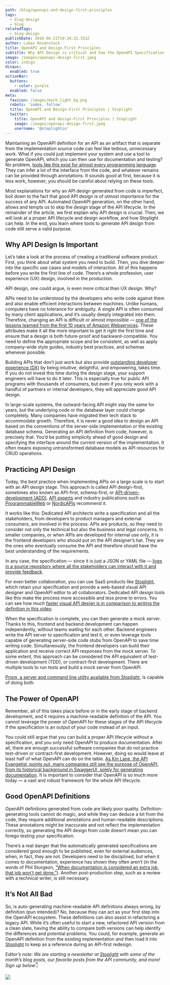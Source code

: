 ```yaml
---
path: /blog/openapi-and-design-first-principles
tags:
  - blog-design
  - blog
relatedTags:
  - blog-design
publishDate: 2018-06-21T19:34:32.353Z
author: Lukas Rosenstock
title: OpenAPI and Design-First Principles
subtitle: Why API Design is critical and how the OpenAPI Specification can help
image: /images/openapi-design-first.jpeg
color: indigo
disqus:
  enabled: true
actionBar:
  buttons:
    - color: purple
  enabled: false
meta:
  favicon: /images/mark_light_bg.png
  robots: 'index, follow'
  title: OpenAPI and Design-First Principles | Stoplight
  twitter:
    title: OpenAPI and Design-First Principles | Stoplight
    image: /images/openapi-design-first.jpeg
    username: '@stoplightio'
---
```

Maintaining an OpenAPI definition for an API as an artifact that is separate from the implementation source code can feel like tedious, unnecessary work. What if you could just implement your system and use a tool to generate OpenAPI, which you can then use for documentation and testing? No problem, [tools like this exist for almost every programming language](https://www.blazemeter.com/blog/how-to-generate-openapi-definitions-from-code). They can infer a lot of the interface from the code, and whatever remains can be provided through annotations. It sounds good at first, because it is less work, however, you should be careful about relying on these tools.

Most explanations for why an API design generated from code is imperfect, boil down to the fact that good API design is of utmost importance for the success of any API. Automated OpenAPI generation, on the other hand, allows and tempts us to skip the design stage of the API lifecycle. In the remainder of the article, we first explain why API design is crucial. Then, we will look at a proper API lifecycle and design workflow, and how Stoplight can help. In the end, you learn where tools to generate API design from code still serve a valid purpose.

## Why API Design Is Important

Let‘s take a look at the process of creating a traditional software product. First, you think about what system you need to build. Then, you dive deeper into the specific use cases and models of interaction. All of this happens before you write the first line of code. There’s a whole profession, user experience (UX) design, involved in the production.

API design, one could argue, is even more critical than UX design. Why?

APIs need to be understood by the developers who write code against them and also enable efficient interactions between machines. Unlike humans, computers have no tolerance for ambiguity. A single API is often consumed by many client applications, and it‘s usually deeply integrated into them. Therefore, changing an API is difficult or almost impossible — [one of the lessons learned from the first 10 years of Amazon Webservices](https://www.allthingsdistributed.com/2016/03/10-lessons-from-10-years-of-aws.html). These attributes make it all the more important to get it right the first time and ensure that a design is both future-proof and backward-compatible. You need to define the appropriate scope and be consistent, as well as apply company-wide style guides, industry best practices, and schemas whenever possible.

Building APIs that don’t just work but also provide [outstanding developer experience (DX)](https://hackernoon.com/the-best-practices-for-a-great-developer-experience-dx-9036834382b0) by being intuitive, delightful, and empowering, takes time. If you do not invest this time during the design stage, your support engineers will have to do it later. This is especially true for public API programs with thousands of consumers, but even if you only work with a handful of partners or internal developers, they will appreciate good API design.

In large-scale systems, the outward-facing API might stay the same for years, but the underlying code or the database layer could change completely. Many companies have migrated their tech stack to accommodate growth. Therefore, it is never a good idea to design an API based on the conventions of the server-side implementation or the existing database schema. Generating an API definition from code, however, is precisely that. You’d be putting simplicity ahead of good design and specifying the interface around the current version of the implementation. It often means exposing untransformed database models as API resources for CRUD operations.

## Practicing API Design

Today, the best practice when implementing APIs on a large scale is to start with an API design stage. This approach is called API design-first, sometimes also known as API-first, schema-first, or [API-driven-development (ADD)](https://dzone.com/articles/abcs-of-api-driven-development). [API experts](https://apievangelist.com/2018/02/14/code-generating-openapi-still-prevailing-approach/) and industry publications such as [ProgrammableWeb](https://www.programmableweb.com/news/introduction-to-api-first-design/analysis/2016/10/31) or [NordicAPIs](https://nordicapis.com/using-a-schema-first-design-as-your-single-source-of-truth/) recommend it.

It works like this: Dedicated API architects write a specification and all the stakeholders, from developers to product managers and external consumers, are involved in the process. APIs are products, so they need to consider not only the technical but also the business and legal concerns. In smaller companies, or when APIs are developed for internal use only, it is the frontend developers who should put on the API designer’s hat. They are the ones who eventually consume the API and therefore should have the best understanding of the requirements.

In any case, the specification — since it is just a JSON or YAML file — [lives in a source repository where all the stakeholders can interact with it and provide feedback](http://apievangelist.com/2017/05/25/every-api-should-begin-with-a-github-repository/).

For even better collaboration, you can use SaaS products like [Stoplight](https://stoplight.io/), which retain your specification and provide a web-based visual API designer and OpenAPI editor to all collaborators. Dedicated API design tools like this make the process more accessible and less prone to errors. You can see how much [faster visual API design is in comparison to writing the definition in this video](https://vimeo.com/246858062).

When the specification is complete, you can then generate a mock server. Thanks to this, frontend and backend development can happen independently, without teams waiting for each other. Backend engineers write the API server to specification and test it, or even leverage tools capable of generating server-side code stubs from OpenAPI to save time writing code. Simultaneously, the frontend developers can build their application and receive correct API responses from the mock server. To some extent, this approach can be considered the API equivalent of test-driven development (TDD), or contract-first development. There are multiple tools to run tests and build a mock server from OpenAPI.

[Prism, a server and command line utility available from Stoplight](https://stoplight.io/platform/prism/), is capable of doing both.

## The Power of OpenAPI

Remember, all of this takes place before or in the early stage of backend development, and it requires a machine-readable definition of the API. You cannot leverage the power of OpenAPI for these stages of the API lifecycle if the specification is an output of your code instead of an input.

You could still argue that you can build a proper API lifecycle without a specification, and you only need OpenAPI to produce documentation. After all, there are enough successful software companies that do not practice test-driven or contract-first development. However, doing so would leave at least half of what OpenAPI can do on the table. [As Kin Lane, the API Evangelist, points out, many companies still see the purpose of OpenAPI, from its historical background in SwaggerUI, solely for generating documentation](https://apievangelist.com/2017/12/18/definition-driven-api-lifecycle-instead-of-code-driven-apis/). It is important to consider that OpenAPI is so much more today — a vast and robust framework for the whole API lifecycle.

## Good OpenAPI Definitions

OpenAPI definitions generated from code are likely poor quality. Definition-generating tools cannot do magic, and while they can deduce a lot from the code, they require additional annotations and human-readable descriptions. These annotations might be inaccurate and not reflect the implementation correctly, so generating the API design from code doesn‘t mean you can forego testing your specification.

There’s a real danger that the automatically generated specifications are considered good enough to be published, even for external audiences, when, in fact, they are not. Developers need to be disciplined, but when it comes to documentation, experience has shown they often aren’t (in the words of Phil Sturgeon, [“When documentation is considered an extra job, that job won’t get done.”](https://philsturgeon.uk/api/2017/07/20/my-vision-for-a-perfect-world-in-api-specification/)). Another post-production step, such as a review with a technical writer, is still necessary.

## It’s Not All Bad

So, is auto-generating machine-readable API definitions always wrong, by definition (pun intended)? No, because they can act as your first step into the OpenAPI ecosystem. These definitions can also assist in refactoring a legacy API. While it’s often useful to start a new, refactored API version from a clean slate, having the ability to compare both versions can help identify the differences and potential problems. You could, for example, generate an OpenAPI definition from the existing implementation and then load it into [Stoplight](https://stoplight.io/) to keep as a reference during an API-first redesign.

*Editor’s note: We are starting a newsletter at [Stoplight](https://stoplight.io/) with some of the month’s blog posts, our favorite posts from the API community, and more! Sign up below*👇

![](https://cdn-images-1.medium.com/max/2436/1*tXurrlLg5pgXl8KpgKc4oQ.png)
